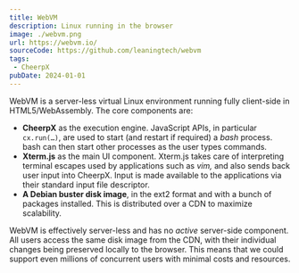 ```yaml
---
title: WebVM
description: Linux running in the browser
image: ./webvm.png
url: https://webvm.io/
sourceCode: https://github.com/leaningtech/webvm
tags:
 - CheerpX
pubDate: 2024-01-01
---
```


WebVM is a server-less virtual Linux environment running fully client-side in HTML5/WebAssembly. The core components are:

- **CheerpX** as the execution engine. JavaScript APIs, in particular `cx.run(…)`, are used to start (and restart if required) a *bash* process. bash can then start other processes as the user types commands.
- **Xterm.js** as the main UI component. Xterm.js takes care of interpreting terminal escapes used by applications such as *vim,* and also sends back user input into CheerpX. Input is made available to the applications via their standard input file descriptor.
- **A Debian buster disk image**, in the ext2 format and with a bunch of packages installed. This is distributed over a CDN to maximize scalability.

WebVM is effectively server-less and has no *active* server-side component. All users access the same disk image from the CDN, with their individual changes being preserved locally to the browser. This means that we could support even millions of concurrent users with minimal costs and resources.

